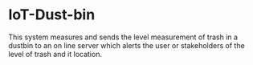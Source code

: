 # IoT-Dust-bin
This system measures and sends the level measurement of trash in a dustbin to an on line server which alerts the user or stakeholders of the level of trash and it location.
